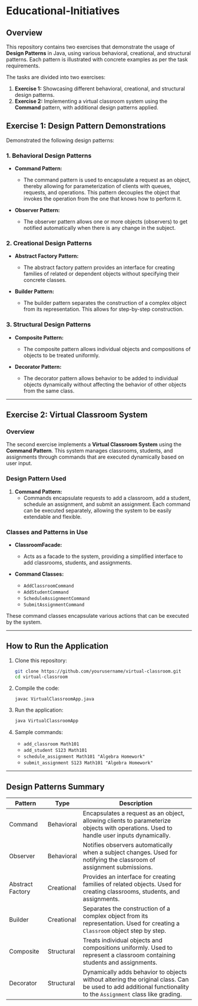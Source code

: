 # Educational-Initiatives

## Overview

This repository contains two exercises that demonstrate the usage of **Design Patterns** in Java, using various behavioral, creational, and structural patterns. Each pattern is illustrated with concrete examples as per the task requirements.

The tasks are divided into two exercises:
1. **Exercise 1:** Showcasing different behavioral, creational, and structural design patterns.
2. **Exercise 2:** Implementing a virtual classroom system using the **Command** pattern, with additional design patterns applied.



## Exercise 1: Design Pattern Demonstrations

Demonstrated the following design patterns:

### 1. Behavioral Design Patterns
- **Command Pattern:**
  - The command pattern is used to encapsulate a request as an object, thereby allowing for parameterization of clients with queues, requests, and operations. This pattern decouples the object that invokes the operation from the one that knows how to perform it.

- **Observer Pattern:**
  - The observer pattern allows one or more objects (observers) to get notified automatically when there is any change in the subject.

### 2. Creational Design Patterns
- **Abstract Factory Pattern:**
  - The abstract factory pattern provides an interface for creating families of related or dependent objects without specifying their concrete classes.

- **Builder Pattern:**
  - The builder pattern separates the construction of a complex object from its representation. This allows for step-by-step construction.

### 3. Structural Design Patterns
- **Composite Pattern:**
  - The composite pattern allows individual objects and compositions of objects to be treated uniformly.

- **Decorator Pattern:**
  - The decorator pattern allows behavior to be added to individual objects dynamically without affecting the behavior of other objects from the same class.

---

## Exercise 2: Virtual Classroom System

### Overview

The second exercise implements a **Virtual Classroom System** using the **Command Pattern**. This system manages classrooms, students, and assignments through commands that are executed dynamically based on user input.

### Design Pattern Used

1. **Command Pattern:**
   - Commands encapsulate requests to add a classroom, add a student, schedule an assignment, and submit an assignment. Each command can be executed separately, allowing the system to be easily extendable and flexible.

### Classes and Patterns in Use

- **ClassroomFacade:**
  - Acts as a facade to the system, providing a simplified interface to add classrooms, students, and assignments.

- **Command Classes:**
  - `AddClassroomCommand`
  - `AddStudentCommand`
  - `ScheduleAssignmentCommand`
  - `SubmitAssignmentCommand`

These command classes encapsulate various actions that can be executed by the system.

---

## How to Run the Application

1. Clone this repository:
   ```bash
   git clone https://github.com/yourusername/virtual-classroom.git
   cd virtual-classroom
   ```

2. Compile the code:
   ```bash
   javac VirtualClassroomApp.java
   ```

3. Run the application:
   ```bash
   java VirtualClassroomApp
   ```

4. Sample commands:
   - `add_classroom Math101`
   - `add_student S123 Math101`
   - `schedule_assignment Math101 "Algebra Homework"`
   - `submit_assignment S123 Math101 "Algebra Homework"`

---

## Design Patterns Summary

| **Pattern**   | **Type**       | **Description**                                                                                                                                                   |
|---------------|----------------|-------------------------------------------------------------------------------------------------------------------------------------------------------------------|
| Command       | Behavioral      | Encapsulates a request as an object, allowing clients to parameterize objects with operations. Used to handle user inputs dynamically.                             |
| Observer      | Behavioral      | Notifies observers automatically when a subject changes. Used for notifying the classroom of assignment submissions.                                                |
| Abstract Factory | Creational      | Provides an interface for creating families of related objects. Used for creating classrooms, students, and assignments.                                           |
| Builder       | Creational      | Separates the construction of a complex object from its representation. Used for creating a `Classroom` object step by step.                                       |
| Composite     | Structural      | Treats individual objects and compositions uniformly. Used to represent a classroom containing students and assignments.                                           |
| Decorator     | Structural      | Dynamically adds behavior to objects without altering the original class. Can be used to add additional functionality to the `Assignment` class like grading. |

